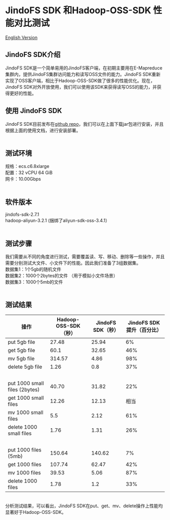 # JindoFS SDK 和Hadoop-OSS-SDK 性能对比测试
[English Version](./jindofs_sdk_vs_hadoop_sdk_en.md)

<a name="6ZORZ"></a>
## JindoFS SDK介绍

JindoFS SDK是一个简单易用的JindoFS客户端，在初期主要用在E-Mapreduce集群内，提供JindoFS集群访问能力和读写OSS文件的能力。JindoFS SDK重新实现了OSS客户端，相比于Hadoop-OSS-SDK做了很多的性能优化。现在，JindoFS SDK对外开放使用，我们可以使用该SDK来获得读写OSS的能力，并获得更好的性能。

<a name="4sw1q"></a>
## 使用 JindoFS SDK

JindoFS SDK目前发布在[github repo](./jindofs_sdk_how_to.md)，我们可以在上面下载jar包进行安装，并且根据上面的使用文档，进行安装部署。<br />
<br />

<a name="MUSUo"></a>
## 测试环境

规格：ecs.c6.8xlarge<br />配置：32 vCPU 64 GiB<br />网卡：10.00Gbps<br />
<br />

<a name="SwQNF"></a>
## 软件版本

jindofs-sdk-2.7.1<br />hadoop-aliyun-3.2.1 (捆绑了aliyun-sdk-oss-3.4.1）<br />
<br />

<a name="zyr0w"></a>
## 测试步骤

我们需要从不同的角度进行测试，需要覆盖读、写、移动、删除等一些操作，并且需要分别测试大文件、小文件下的性能。因此我们准备了3组数据集。<br />数据集1：1个5gb的随机文件<br />数据集2：1000个2bytes的文件 （用于模拟小文件场景）<br />数据集3：1000个5mb的文件<br />
<br />

<a name="ntIJV"></a>
## 测试结果

| 		操作 | Hadoop-OSS-SDK（秒） | JindoFS SDK（秒） | JindoFS SDK提升（百分比） |
| --- | --- | --- | --- |
| 		put 5gb file | 27.48 | 25.94 | 6% |
| 		get 5gb file | 60.1 | 32.65 | 46% |
| 		mv 5gb file | 314.57 | 4.86 | 98% |
| 		delete 5gb file | 1.26 | 0.8 | 37% |
| 		<br /> | <br /> | <br /> | <br /> |
| 		put 1000 small files (2bytes) | 40.70 | 31.82 | 22% |
| 		get 1000 small files | 12.26 | 12.13 | 相当 |
| 		mv 1000 small files | 5.5 | 2.12 | 61% |
| 		delete 1000 small files | 1.76 | 1.31 | 26% |
| 		<br /> | <br /> | <br /> | <br /> |
| 		put 1000 files (5mb) | 150.64 | 140.62 | 7% |
| 		get 1000 files | 107.74 | 62.47 | 42% |
| 		mv 1000 files | 39.53 | 5.06 | 87% |
| 		delete 1000 files | 1.78 | 1.2 | 33% |


<br />分析测试结果，可以看出，JindoFS SDK在put、get、mv、delete操作上性能均显著好于Hadoop-OSS-SDK。
